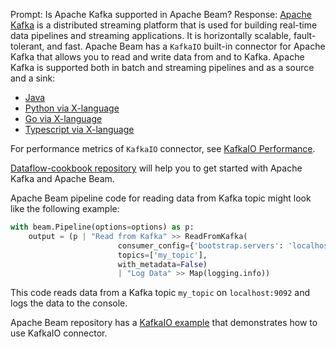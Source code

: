 Prompt:
Is Apache Kafka supported in Apache Beam?
Response:
[Apache Kafka](https://kafka.apache.org/) is a distributed streaming platform that is used for building real-time data pipelines and streaming applications. It is horizontally scalable, fault-tolerant, and fast.
Apache Beam has a `KafkaIO` built-in connector for Apache Kafka that allows you to read and write data from and to Kafka. Apache Kafka is supported both in batch and streaming pipelines and as a source and a sink:
* [Java](https://beam.apache.org/releases/javadoc/current/org/apache/beam/sdk/io/kafka/KafkaIO.html)
* [Python via X-language](https://beam.apache.org/releases/pydoc/current/apache_beam.io.kafka.html)
* [Go via X-language](https://pkg.go.dev/github.com/apache/beam/sdks/v2/go/pkg/beam/io/xlang/kafkaio)
* [Typescript  via X-language](https://github.com/apache/beam/blob/master/sdks/typescript/src/apache_beam/io/kafka.ts)

For performance metrics of `KafkaIO` connector, see [KafkaIO Performance](https://beam.apache.org/performance/io/kafka/).

[Dataflow-cookbook repository](https://github.com/GoogleCloudPlatform/dataflow-cookbook) will help you to get started with Apache Kafka and Apache Beam.

Apache Beam pipeline code for reading data from Kafka topic might look like the following example:

```python
with beam.Pipeline(options=options) as p:
    output = (p | "Read from Kafka" >> ReadFromKafka(
                        consumer_config={'bootstrap.servers': 'localhost:9092'},
                        topics=['my_topic'],
                        with_metadata=False)
                        | "Log Data" >> Map(logging.info))
```
This code reads data from a Kafka topic `my_topic` on `localhost:9092` and logs the data to the console.

Apache Beam repository has a [KafkaIO example](https://github.com/apache/beam/blob/master/sdks/python/apache_beam/examples/kafkataxi/kafka_taxi.py)  that demonstrates how to use KafkaIO connector.

